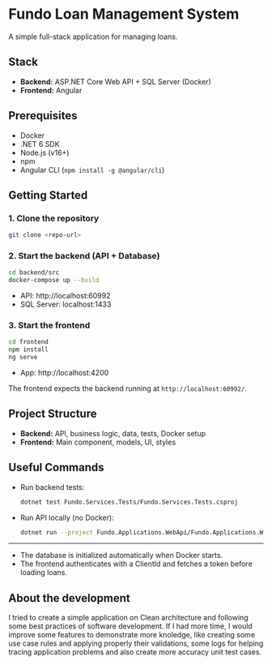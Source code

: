 # Fundo Loan Management System

A simple full-stack application for managing loans.

## Stack
- **Backend:** ASP.NET Core Web API + SQL Server (Docker)
- **Frontend:** Angular

## Prerequisites
- Docker
- .NET 6 SDK
- Node.js (v16+)
- npm
- Angular CLI (`npm install -g @angular/cli`)

## Getting Started

### 1. Clone the repository
```sh
git clone <repo-url>
```

### 2. Start the backend (API + Database)
```sh
cd backend/src
docker-compose up --build
```
- API: http://localhost:60992
- SQL Server: localhost:1433

### 3. Start the frontend
```sh
cd frontend
npm install
ng serve
```
- App: http://localhost:4200

The frontend expects the backend running at `http://localhost:60992/`.

## Project Structure
- **Backend:** API, business logic, data, tests, Docker setup
- **Frontend:** Main component, models, UI, styles

## Useful Commands
- Run backend tests:
  ```sh
  dotnet test Fundo.Services.Tests/Fundo.Services.Tests.csproj
  ```
- Run API locally (no Docker):
  ```sh
  dotnet run --project Fundo.Applications.WebApi/Fundo.Applications.WebApi.csproj
  ```

---

- The database is initialized automatically when Docker starts.
- The frontend authenticates with a ClientId and fetches a token before loading loans.

## About the development

I tried to create a simple application on Clean architecture and following some best practices of software development. If I had more time, I would improve some features to demonstrate more knoledge, like creating some use case rules and applying properly their validations, some logs for helping tracing application problems and also create more accuracy unit test cases.
